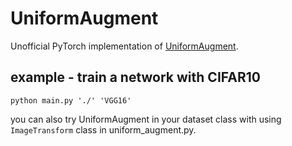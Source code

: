 # UniformAugment

Unofficial PyTorch implementation of [UniformAugment](https://arxiv.org/abs/2003.14348).

## example - train a network with CIFAR10
```
python main.py './' 'VGG16'
```

you can also try UniformAugment in your dataset class with using ```ImageTransform``` class in uniform_augment.py.
